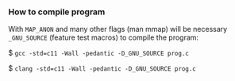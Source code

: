 ### How to compile program

With `MAP_ANON` and many other flags (man mmap) will be necessary` _GNU_SOURCE` (feature test macros) to compile the program:

$ `gcc -std=c11 -Wall -pedantic -D_GNU_SOURCE prog.c`

$ `clang -std=c11 -Wall -pedantic -D_GNU_SOURCE prog.c`
